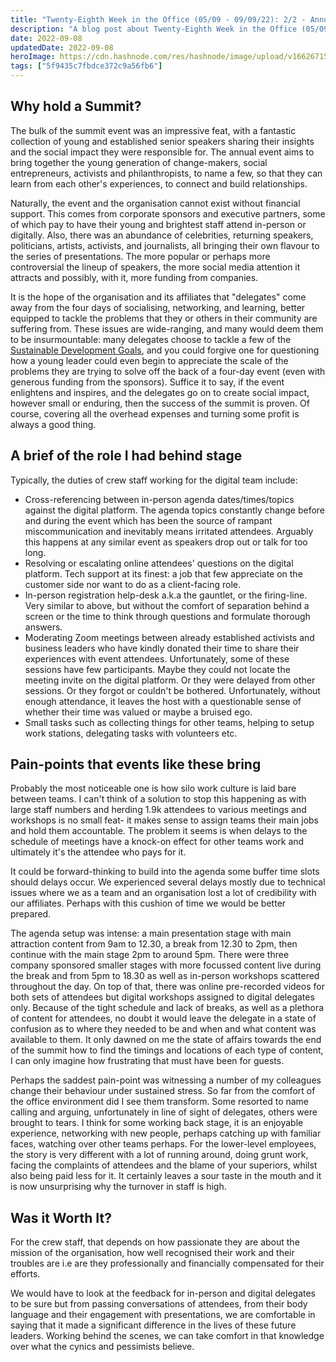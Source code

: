 ```yaml
---
title: "Twenty-Eighth Week in the Office (05/09 - 09/09/22): 2/2 - Annual Event"
description: "A blog post about Twenty-Eighth Week in the Office (05/09 - 09/09/22): 2/2 - Annual Event"
date: 2022-09-08
updatedDate: 2022-09-08
heroImage: https://cdn.hashnode.com/res/hashnode/image/upload/v1662671500989/GFcUzPNs_.jpeg
tags: ["5f9435c7fbdce372c9a56fb6"]
---
```


## Why hold a Summit?
The bulk of the summit event was an impressive feat, with a fantastic collection of young and established senior speakers sharing their insights and the social impact they were responsible for. The annual event aims to bring together the young generation of change-makers, social entrepreneurs, activists and philanthropists, to name a few, so that they can learn from each other's experiences, to connect and build relationships. 

Naturally, the event and the organisation cannot exist without financial support. This comes from corporate sponsors and executive partners, some of which pay to have their young and brightest staff attend in-person or digitally. Also, there was an abundance of celebrities, returning speakers, politicians, artists, activists, and journalists, all bringing their own flavour to the series of presentations. The more popular or perhaps more controversial the lineup of speakers, the more social media attention it attracts and possibly, with it, more funding from companies. 

It is the hope of the organisation and its affiliates that "delegates" come away from the four days of socialising, networking, and learning, better equipped to tackle the problems that they or others in their community are suffering from. These issues are wide-ranging, and many would deem them to be insurmountable: many delegates choose to tackle a few of the [Sustainable Development Goals](https://sdgs.un.org/goals), and you could forgive one for questioning how a young leader could even begin to appreciate the scale of the problems they are trying to solve off the back of a four-day event (even with generous funding from the sponsors). Suffice it to say, if the event enlightens and inspires, and the delegates go on to create social impact, however small or enduring, then the success of the summit is proven. Of course, covering all the overhead expenses and turning some profit is always a good thing.

## A brief of the role I had behind stage
Typically, the duties of crew staff working for the digital team include:

- Cross-referencing between in-person agenda dates/times/topics against the digital platform. The agenda topics constantly change before and during the event which has been the source of rampant miscommunication and inevitably means irritated attendees. Arguably this happens at any similar event as speakers drop out or talk for too long.
- Resolving or escalating online attendees' questions on the digital platform. Tech support at its finest: a job that few appreciate on the customer side nor want to do as a client-facing role.
- In-person registration help-desk a.k.a the gauntlet, or the firing-line. Very similar to above, but without the comfort of separation behind a screen or the time to think through questions and formulate thorough answers. 
- Moderating Zoom meetings between already established activists and business leaders who have kindly donated their time to share their experiences with event attendees. Unfortunately, some of these sessions have few participants. Maybe they could not locate the meeting invite on the digital platform. Or they were delayed from other sessions. Or they forgot or couldn't be bothered. Unfortunately, without enough attendance, it leaves the host with a questionable sense of whether their time was valued or maybe a bruised ego.
- Small tasks such as collecting things for other teams, helping to setup work stations, delegating tasks with volunteers etc.

## Pain-points that events like these bring
Probably the most noticeable one is how silo work culture is laid bare between teams. I can't think of a solution to stop this happening as with large staff numbers and herding 1.9k attendees to various meetings and workshops is no small feat- it makes sense to assign teams their main jobs and hold them accountable. The problem it seems is when delays to the schedule of meetings have a knock-on effect for other teams work and ultimately it's the attendee who pays for it. 

It could be forward-thinking to build into the agenda some buffer time slots should delays occur. We experienced several delays mostly due to technical issues where we as a team and an organisation lost a lot of credibility with our affiliates. Perhaps with this cushion of time we would be better prepared. 

The agenda setup was intense: a main presentation stage with main attraction content from 9am to 12.30, a break from 12.30 to 2pm, then continue with the main stage 2pm to around 5pm. There were three company sponsored smaller stages with more focussed content live during the break and from 5pm to 18.30 as well as in-person workshops scattered throughout the day. On top of that, there was online pre-recorded videos for both sets of attendees but digital workshops assigned to digital delegates only. Because of the tight schedule and lack of breaks, as well as a plethora of content for attendees, no doubt it would leave the delegate in a state of confusion as to where they needed to be and when and what content was available to them. It only dawned on me the state of affairs towards the end of the summit how to find the timings and locations of each type of content, I can only imagine how frustrating that must have been for guests. 

Perhaps the saddest pain-point was witnessing a number of my colleagues change their behaviour under sustained stress. So far from the comfort of the office environment did I see them transform. Some resorted to name calling and arguing, unfortunately in line of sight of delegates, others were brought to tears. I think for some working back stage, it is an enjoyable experience, networking with new people, perhaps catching up with familiar faces, watching over other teams perhaps. For the lower-level employees, the story is very different with a lot of running around, doing grunt work, facing the complaints of attendees and the blame of your superiors, whilst also being paid less for it. It certainly leaves a sour taste in the mouth and it is now unsurprising why the turnover in staff is high.

## Was it Worth It?
For the crew staff, that depends on how passionate they are about the mission of the organisation, how well recognised their work and their troubles are i.e are they professionally and financially compensated for their efforts.

We would have to look at the feedback for in-person and digital delegates to be sure but from passing conversations of attendees, from their body language and their engagement with presentations, we are comfortable in saying that it made a significant difference in the lives of these future leaders. Working behind the scenes, we can take comfort in that knowledge over what the cynics and pessimists believe. 

